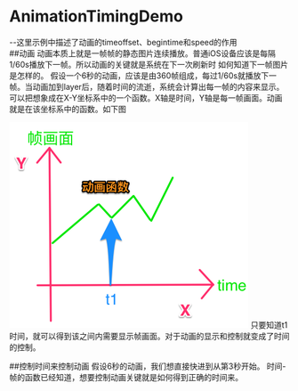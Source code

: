 # AnimationTimingDemo
--这里示例中描述了动画的timeoffset、begintime和speed的作用
</br>
##动画
动画本质上就是一帧帧的静态图片连续播放。普通iOS设备应该是每隔1/60s播放下一帧。所以动画的关键就是系统在下一次刷新时
如何知道下一帧图片是怎样的。
假设一个6秒的动画，应该是由360帧组成，每过1/60s就播放下一帧。当动画加到layer后，随着时间的流逝，系统会计算出每一帧的内容来显示。
可以把想象成在X-Y坐标系中的一个函数。X轴是时间，Y轴是每一帧画面。动画就是在该坐标系中的函数。如下图

![](https://github.com/electrmc/AnimationTimingDemo/blob/master/%E5%8A%A8%E7%94%BB.png)
只要知道t1时间，就可以得到该之间内需要显示帧画面。对于动画的显示和控制就变成了时间的控制。

##控制时间来控制动画
假设6秒的动画，我们想直接快进到从第3秒开始。 时间-帧的函数已经知道，想要控制动画关键就是如何得到正确的时间来。
